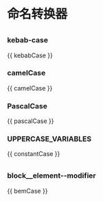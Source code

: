 <script setup>
import { ref, computed } from 'vue';
import {
  Input as AInput,
  Form as AForm,
  FormItem as AFormItem,
  TypographyParagraph as ATypographyParagraph,
} from 'ant-design-vue';

const multipleWords = ref('');

const standardFormat = computed(() => multipleWords.value.trim().toLowerCase());

const kebabCase = computed(() => standardFormat.value.replace(/\s+/g, '-'));

const camelCase = computed(() => {
  return standardFormat.value
    .split(/\s+/)
    .map((word, index) => {
      if (index > 0) {
        return word[0].toUpperCase() + word.slice(1);
      }

      return word;
    })
    .join('');
});

const pascalCase = computed(() => {
  return standardFormat.value
    .split(/\s+/)
    .map((word) => {
      if (word) {
        return word[0].toUpperCase() + word.slice(1);
      }

      return word;
    })
    .join('');
});

const constantCase = computed(() => {
  return kebabCase.value.toUpperCase().replaceAll('-', '_');
});

const block = ref('');
const element = ref('');
const modifier = ref('');

const blockFormat = computed(() => {
  return block.value.trim().toLowerCase().split(/\s+/).join('-');
});

const elementFormat = computed(() => {
  if (element.value) {
    return `__${element.value.trim().toLowerCase().split(/\s+/).join('-')}`;
  }

  return '';
});

const modifierFormat = computed(() => {
  if (modifier.value) {
    return `--${modifier.value.trim().toLowerCase().split(/\s+/).join('-')}`;
  }

  return '';
});

const bemCase = computed(() => {
  if (modifier.value === '') {
    return blockFormat.value + elementFormat.value;
  }

  return blockFormat.value + elementFormat.value + modifierFormat.value;
});
</script>

# 命名转换器

<div style="margin-top: 32px">
  <AInput v-model:value="multipleWords" allow-clear />
</div>

### kebab-case <Badge type="info" text="短横线" />

<ATypographyParagraph copyable>{{ kebabCase }}</ATypographyParagraph>

### camelCase <Badge type="info" text="小驼峰" />

<ATypographyParagraph copyable>{{ camelCase }}</ATypographyParagraph>

### PascalCase <Badge type="info" text="大驼峰" />

<ATypographyParagraph copyable>{{ pascalCase }}</ATypographyParagraph>

### UPPERCASE_VARIABLES <Badge type="info" text="常量" />

<ATypographyParagraph copyable>{{ constantCase }}</ATypographyParagraph>

<div style="margin-top: 32px">
  <AForm
    :label-col="{ span: 2 }"
    :wrapper-col="{ span: 22 }"
  >
    <AFormItem
      label="块"
      colon
    >
      <AInput v-model:value="block" allow-clear />
    </AFormItem>
    <AFormItem
      label="元素"
      colon
    >
      <AInput v-model:value="element" allow-clear />
    </AFormItem>
    <AFormItem
      label="修饰语"
      colon
    >
      <AInput v-model:value="modifier" allow-clear />
    </AFormItem>
  </AForm>
</div>

### block\_\_element--modifier <Badge type="info" text="BEM" />

<ATypographyParagraph copyable>{{ bemCase }}</ATypographyParagraph>
